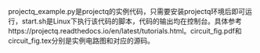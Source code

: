 projectq_example.py是projectq的实例代码，只需要安装projectq环境后即可运行，start.sh是Linux下执行该代码的脚本，代码的输出均在控制台。具体参考https://projectq.readthedocs.io/en/latest/tutorials.html。circuit_fig.pdf和circuit_fig.tex分别是实例电路图和对应的源码。
